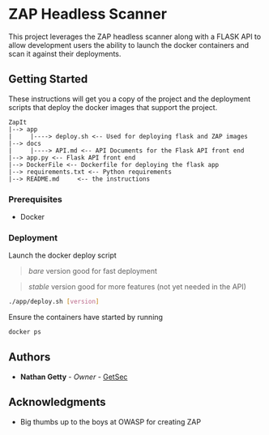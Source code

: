 # ZAP Headless Scanner 

This project leverages the ZAP headless scanner along with a FLASK API to allow development users the ability to launch the docker containers and scan it against their deployments.

## Getting Started

These instructions will get you a copy of the project and the deployment scripts that deploy the docker images that support the project. 

```
ZapIt
|--> app
|     |----> deploy.sh <-- Used for deploying flask and ZAP images
|--> docs
|     |----> API.md <-- API Documents for the Flask API front end
|--> app.py <-- Flask API front end
|--> DockerFile <-- Dockerfile for deploying the flask app
|--> requirements.txt <-- Python requirements
|--> README.md     <-- the instructions 
```

### Prerequisites

- Docker

### Deployment

Launch the docker deploy script
> *bare* version good for fast deployment

> *stable* version good for more features (not yet needed in the API)

```sh
./app/deploy.sh [version]
```

Ensure the containers have started by running

```sh
docker ps
```


## Authors

* **Nathan Getty** - *Owner* - [GetSec](https://github.com/GetSEc)


## Acknowledgments

* Big thumbs up to the boys at OWASP for creating ZAP

